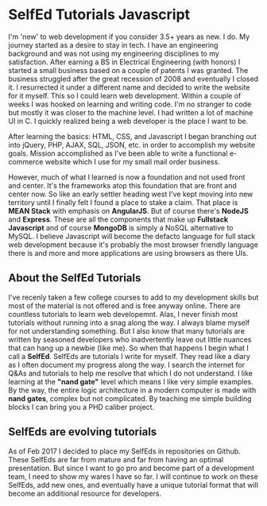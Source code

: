 # SelfEd Tutorials Javascript

I'm 'new' to web development if you consider 3.5+ years as new. I do. My journey started as a desire to stay in tech. I have an engineering background and was not using my engineering disciplines to my satisfaction. After earning a BS in Electrical Engineering (with honors) I started a small business based on a couple of patents I was granted. The business struggled after the great recession of 2008 and eventually I closed it. I resurrected it under a different name and decided to write the website for it myself. This so I could learn web development. Within a couple of weeks I was hooked on learning and writing code. I'm no stranger to code but mostly it was closer to the machine level. I had written a lot of machine UI in C. I quickly realized being a web developer is the place I want to be.

After learning the basics: HTML, CSS, and Javascript I began branching out into jQuery, PHP, AJAX, SQL, JSON, etc. in order to
accomplish my website goals. Mission accomplished as I've been able to write a functional e-commerce website which I use for my small mail order business. 

However, much of what I learned is now a foundation and not used front and center. It's the frameworks atop this foundation that are front and center now. So like an early settler heading west I've kept moving into new territory until I finally felt I found a place to stake a claim. That place is **MEAN Stack** with emphasis on **AngularJS**. But of course there's **NodeJS** and **Express**. These are all the components that make up **Fullstack Javascript** and of course **MongoDB** is simply a NoSQL alternative to MySQL. I believe Javascript will become the defacto language for full stack web development because it's probably the most browser friendly language there is and more and more applications are using browsers as there UIs.

## About the SelfEd Tutorials
I've recenly taken a few college courses to add to my development skills but most of the material is not offered and is free anyway online. There are countless tutorials to learn web developemnt. Alas, I never finish most tutorials without running into a snag along the way. I always blame myself for not understanding something. But I also know that many tutorials are written by seasoned developers who inadvertently leave out little nuances that can hang up a newbie (like me). So when that happens I begin what I call a **SelfEd**. SelfEds are tutorials I write for myself. They read like a diary as I often document my progress along the way. I search the internet for Q&As and tutorials to help me resolve that which I do not understand. I like learning at the **"nand gate"** level which means I like very simple examples. By the way, the entire logic architecture in a modern computer is made with **nand gates**, complex but not complicated. By teaching me simple building blocks I can bring you a PHD caliber project.  

## SelfEds are evolving tutorials
As of Feb 2017 I decided to place my SelfEds in repositories on Github. These SelfEds are far from mature and far from having an optimal presentation. But since I want to go pro and become part of a development team, I need to show my wares I have so far. I will continue to work on these SelfEds, add new ones, and eventually have a unique tutorial format that will become an additional resource for developers. 
